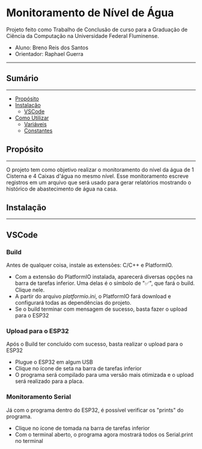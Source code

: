 # Monitoramento de Nível de Água

Projeto feito como Trabalho de Conclusão de curso para a Graduação de Ciência da Computação na Universidade Federal Fluminense.

- Aluno: Breno Reis dos Santos
- Orientador: Raphael Guerra

---

## Sumário
---

- [Propósito](#propósito)
- [Instalação](#instalação)
  - [VSCode](#vscode)
- [Como Utilizar](#como-utilizar)
  - [Variáveis](#variáveis)
  - [Constantes](#contantes)


## Propósito
---

O projeto tem como objetivo realizar o monitoramento do nível da água de 1 Cisterna e 4 Caixas d'água no mesmo nível. Esse monitoramento escreve registros em um arquivo que será usado para gerar relatórios mostrando o histórico de abastecimento de água na casa.

## Instalação

---
## VSCode

### Build
Antes de qualquer coisa, instale as extensões: C/C++ e PlatformIO.

- Com a extensão do PlatformIO instalada, aparecerá diversas opções na barra de tarefas inferior. Uma delas é o símbolo de "✅", que fará o build. Clique nele.
- A partir do arquivo *platformio.ini*, o PlatformIO fará download e configurará todas as dependências do projeto.
- Se o build terminar com mensagem de sucesso, basta fazer o upload para o ESP32

### Upload para o ESP32

Após o Build ter concluído com sucesso, basta realizar o upload para o ESP32

- Plugue o ESP32 em algum USB
- Clique no ícone de seta na barra de tarefas inferior
- O programa será compilado para uma versão mais otimizada e o upload será realizado para a placa.

### Monitoramento Serial

Já com o programa dentro do ESP32, é possível verificar os "prints" do programa.

- Clique no ícone de tomada na barra de tarefas inferior
- Com o terminal aberto, o programa agora mostrará todos os Serial.print no terminal


<!-- - em seguida, já com o projeto clonado na sua máquina, abra o arquivo ```.vscode/c_cpp_properties.json``` e altere todas as referências de nome de usuário para o nome do usuário do seu computador (no momento esta como "breno". Então, basta mudar para o nome do seu usuário;
- em seguida pegue tudo dentro da pasta "libraries" do projeto e cole na pasta ```Documentos/Arduino/libraries```
- em seguida, aperte F1 para abrir a paleta de comando, digite "Arduino" e clique no comando "Board Manager" e instale o pacote "esp32 by Espressif Systems Version". Por fim, instale a 
- por último, você pode reparar que, talvez, a linha no arquivo ```.vscode/c_cpp_properties.json``` chamada ```compilerPath```pode estar acusando um erro. Para resolver isso, vá para o mesmo caminho, até logo antes 3 últimos endereços. Por exemplo: com o caminho para ```C:\Users\breno\AppData\Local\Arduino15\packages\esp32\tools\xtensa-esp32-elf-gcc\1.22.0-97-gc752ad5-5.2.0\bin\xtensa-esp32-elf-g++``` dando erro, vá até ```C:\Users\breno\AppData\Local\Arduino15\packages\esp32\tools\xtensa-esp32-elf-gcc\```. Por fim, clique na pasta que aparece na tela, que vai ter o formato do nome parecido com o anterior e substituia o final do caminho por esse novo caminho encontrado. -->

<!-- ## Como Utilizar
---

O Programa possui algumas variáveis para realizar o controle e também conta com uma pequena API para poder compartilhar informações sobre o estado da caixa/cisterna, e até receber comandos.

### Variáveis

- **Full:** Diz se a caixa/cisterna está cheia.
- **Empty:** Diz se a caixa/cisterna está vazia.
- **Locked:** Utilizado para bloquear o sistema na caixa ou na cisterna.
- **Water Out:** Diz se está jogando água para algum lugar. No caso da cisterna para a caixa d'água.
- **Water In:** Diz se está está recebendo água de algum lugar. No caso, se a caixa está sendo enchida, ou precisa ser enchida.

### Constantes
- ```SYSTEM_APPLICATION_TYPE```: Declara o tipo de aplicação da placa, *Caixa d'água* ou *Cisterna*.
- ```SENSOR_HEIGHT```: Declara a altura do ponto onde o sensor ultrassônico está posicionado até o fundo da caixa/cisterna, em centímetros.
- ```FULL_LEVEL_PERCENTAGE```: Declara a porcentagem máxima de água, em relação a altura do sensor, para a caixa/cisterna ser considerada **CHEIA**.
- ```EMPTY_LEVEL_PERCENTAGE```: Declara a porcentagem mínima de água, em relação a altura do sensor, para a caixa/cisterna ser considerada **VAZIA**.


### Pinagem

| Pino | Propósito |
| :-: | :-: |
| 13 | Trigger (Sensor ultrassônico) |
| 12 | Echo (Sensor ultrassônico) |
| 25 | Water Out (Para ligar no relé) |

### Configurando

1. Para realizar a configuração, é necessário medir a altura a partir da saída do auto-falante do sensor até o fundo da caixa/cisterna e colocar o valor, em centímetros, na variável ```SENSOR_HEIGHT```. Após isso informar a porcentagem onde a caixa/cisterna será considerada ***cheia*** ou ***vazia*** e declarar o valor nas variáveis ```FULL_LEVEL_PERCENTAGE``` e ```EMPTY_LEVEL_PERCENTAGE``` respectivamente.
1. Alimente o sensor com a placa através do uso do pino 3v3 (não é necessário o uso de resistores), e em seguida ligue os pinos ***Trigger*** e ***Echo***.
1. Caso a placa seja a configurada para a cisterna, ligue o pino ***Water Out*** no Relé.
1. Na seção de **configuração do WiFi** insira os dados da rede para que as placas consigam se comunicar em LAN. É muito importante que as placas estejam conectadas na **MESMA REDE**. <br>
As placas ainda não conseguem se conectar com IP estático na rede, então deve-se consultar no modem da Internet pelos dispositivos conectados para saber o IP deles, ou, faça testes utilizando a saída do Serial em um computador e veja as informações da rede que a placa mostra na tela. -->
